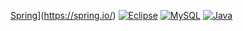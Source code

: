 [Spring](https://img.shields.io/badge/Spring-6DB33F?style=flat-square&logo=spring&logoColor=white)](https://spring.io/)
[![Eclipse](https://img.shields.io/badge/Eclipse-2C2255?style=flat-square&logo=eclipse&logoColor=white)](https://www.eclipse.org/)
[![MySQL](https://img.shields.io/badge/MySQL-4479A1?style=flat-square&logo=mysql&logoColor=white)](https://www.mysql.com/)
[![Java](https://img.shields.io/badge/Java-007396?style=flat-square&logo=java&logoColor=white)](https://www.java.com/)

